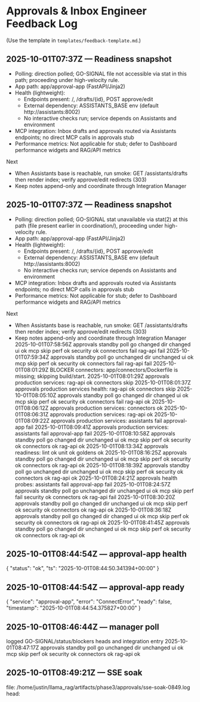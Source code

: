 # Approvals & Inbox Engineer Feedback Log

(Use the template in `templates/feedback-template.md`.)

## 2025-10-01T07:37Z — Readiness snapshot
- Polling: direction polled; GO-SIGNAL file not accessible via stat in this path; proceeding under high-velocity rule.
- App path: app/approval-app (FastAPI/Jinja2)
- Health (lightweight):
  - Endpoints present: /, /drafts/{id}, POST approve/edit
  - External dependency: ASSISTANTS_BASE env (default http://assistants:8002)
  - No interactive checks run; service depends on Assistants and environment
- MCP integration: Inbox drafts and approvals routed via Assistants endpoints; no direct MCP calls in approvals stub
- Performance metrics: Not applicable for stub; defer to Dashboard performance widgets and RAG/API metrics

Next
- When Assistants base is reachable, run smoke: GET /assistants/drafts then render index; verify approve/edit redirects (303)
- Keep notes append-only and coordinate through Integration Manager

## 2025-10-01T07:37Z — Readiness snapshot
- Polling: direction polled; GO-SIGNAL stat unavailable via stat(2) at this path (file present earlier in coordination/), proceeding under high-velocity rule.
- App path: app/approval-app (FastAPI/Jinja2)
- Health (lightweight):
  - Endpoints present: /, /drafts/{id}, POST approve/edit
  - External dependency: ASSISTANTS_BASE env (default http://assistants:8002)
  - No interactive checks run; service depends on Assistants and environment
- MCP integration: Inbox drafts and approvals routed via Assistants endpoints; no direct MCP calls in approvals stub
- Performance metrics: Not applicable for stub; defer to Dashboard performance widgets and RAG/API metrics

Next
- When Assistants base is reachable, run smoke: GET /assistants/drafts then render index; verify approve/edit redirects (303)
- Keep notes append-only and coordinate through Integration Manager
2025-10-01T07:58:56Z approvals standby poll go changed dir changed ui ok mcp skip perf ok security ok connectors fail rag-api fail
2025-10-01T07:59:34Z approvals standby poll go unchanged dir unchanged ui ok mcp skip perf ok security ok connectors fail rag-api fail
2025-10-01T08:01:29Z BLOCKER connectors: app/connectors/Dockerfile is missing; skipping build/start.
2025-10-01T08:01:29Z approvals production services: rag-api ok connectors skip
2025-10-01T08:01:37Z approvals production services health: rag-api ok connectors skip
2025-10-01T08:05:10Z approvals standby poll go changed dir changed ui ok mcp skip perf ok security ok connectors fail rag-api ok
2025-10-01T08:06:12Z approvals production services: connectors ok
2025-10-01T08:06:31Z approvals production services: rag-api ok
2025-10-01T08:09:22Z approvals production services: assistants fail approval-app fail
2025-10-01T08:09:41Z approvals production services: assistants fail approval-app fail
2025-10-01T08:10:58Z approvals standby poll go changed dir unchanged ui ok mcp skip perf ok security ok connectors ok rag-api ok
2025-10-01T08:13:34Z approvals readiness: lint ok unit ok goldens ok
2025-10-01T08:16:25Z approvals standby poll go changed dir unchanged ui ok mcp skip perf ok security ok connectors ok rag-api ok
2025-10-01T08:18:39Z approvals standby poll go unchanged dir unchanged ui ok mcp skip perf ok security ok connectors ok rag-api ok
2025-10-01T08:24:21Z approvals health probes: assistants fail approval-app fail
2025-10-01T08:24:57Z approvals standby poll go unchanged dir unchanged ui ok mcp skip perf fail security ok connectors ok rag-api fail
2025-10-01T08:30:20Z approvals standby poll go changed dir unchanged ui ok mcp skip perf ok security ok connectors ok rag-api ok
2025-10-01T08:36:18Z approvals standby poll go changed dir changed ui ok mcp skip perf ok security ok connectors ok rag-api ok
2025-10-01T08:41:45Z approvals standby poll go changed dir unchanged ui ok mcp skip perf ok security ok connectors ok rag-api ok
## 2025-10-01T08:44:54Z — approval-app health
{
  "status": "ok",
  "ts": "2025-10-01T08:44:50.341394+00:00"
}
## 2025-10-01T08:44:54Z — approval-app ready
{
  "service": "approval-app",
  "error": "ConnectError",
  "ready": false,
  "timestamp": "2025-10-01T08:44:54.375827+00:00"
}
## 2025-10-01T08:46:44Z — manager poll
logged GO-SIGNAL/status/blockers heads and integration entry
2025-10-01T08:47:17Z approvals standby poll go unchanged dir unchanged ui ok mcp skip perf ok security ok connectors ok rag-api ok
## 2025-10-01T08:49:21Z — SSE soak
file: /home/justin/llama_rag/artifacts/phase3/approvals/sse-soak-0849.log
head: 
